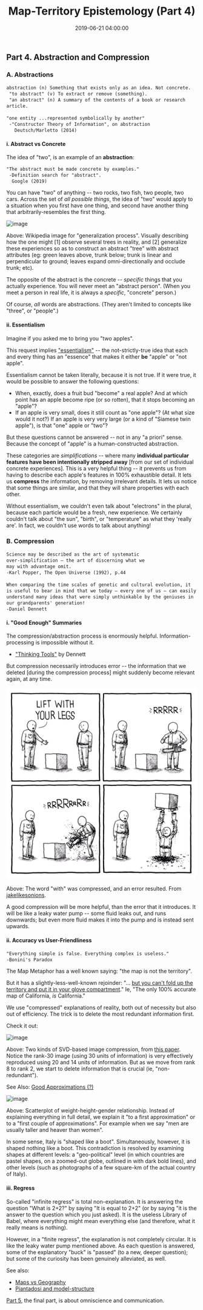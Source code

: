 ﻿---
title: Map-Territory Epistemology (Part 4)
show_author: true
comments: true
date: 2019-06-21 04:00:00
---




## Part 4. Abstraction and Compression

### A. Abstractions

    abstraction (n) Something that exists only as an idea. Not concrete.
     "to abstract" (v) To extract or remove (something).
     "an abstract" (n) A summary of the contents of a book or research article.

    "one entity ...represented symbolically by another"
     -"Constructor Theory of Information", on abstraction
       Deutsch/Marletto (2014)

#### i. Abstract vs Concrete

The idea of "two", is an example of an **abstraction**:

    "The abstract must be made concrete by examples."
     -Definition search for "abstract".
      Google (2019)

You can have "two" of anything -- two rocks, two fish, two people, two cars. Across the set of *all possible things*, the idea of "two" would apply to a situation when you first have one thing, and second have another thing that arbitrarily-resembles the first thing.

![image](https://upload.wikimedia.org/wikipedia/commons/f/f3/Generalization_process_using_trees_PNG_version.png)

Above: Wikipedia image for "generalization process". Visually describing how the one might [1] observe several trees in reality, and [2] generalize these experiences so as to construct an abstract "tree" with abstract attributes (eg: green leaves above, trunk below; trunk is linear and perpendicular to ground; leaves expand omni-directionally and occlude trunk; etc).

The opposite of the abstract is the concrete -- *specific* things that you actually experience. You will never meet an "abstract person". (When you meet a person in real life, it is always a *specific*, "concrete" person.)

Of course, *all* words are abstractions. (They aren't limited to concepts like "three", or "people".)



#### ii. Essentialism

Imagine if you asked me to bring you "two apples".

This request implies ["essentialism"](https://www.newstatesman.com/blogs/the-staggers/2011/12/issue-essay-line-dawkins) -- the not-strictly-true idea that each and every thing has an "essence" that makes it either **be** "apple" or "not apple".

Essentialism cannot be taken literally, because it is not true. If it were true, it would be possible to answer the following questions:

* When, exactly, does a fruit bud "become" a real apple? And at which point has an apple become ripe (or so rotten), that it stops becoming an "apple"?
* If an apple is very small, does it still count as "one apple"? (At what size would it not?) If an apple is very very large (or a kind of "Siamese twin apple"), is that "one" apple or "two"?

But these questions cannot be answered -- not in any "a priori" sense. Because the concept of "apple" is a human-constructed abstraction.

These categories are *simplifications* -- where many **individual particular features have been intentionally stripped away** [from our set of individual concrete experiences]. This is a very helpful thing -- it prevents us from having to describe each apple's features in 100% exhaustible detail. It lets us **compress** the information, by removing irrelevant details. It lets us notice that some things are similar, and that they will share properties with each other.

Without essentialism, we couldn't even talk about "electrons" in the plural, because each particle would be a fresh, new experience. We certainly couldn't talk about "the sun", "birth", or "temperature" as what they 'really are'. In fact, we couldn't use words to talk about anything!



### B. Compression

    Science may be described as the art of systematic
    over-simplification — the art of discerning what we
    may with advantage omit.
    -Karl Popper, The Open Universe (1992), p.44

    When comparing the time scales of genetic and cultural evolution, it
    is useful to bear in mind that we today — every one of us — can easily
    understand many ideas that were simply unthinkable by the geniuses in
    our grandparents' generation!
    -Daniel Dennett



#### i. "Good Enough" Summaries

The compression/abstraction process is enormously helpful. Information-processing is impossible without it.

* ["Thinking Tools"](https://www.youtube.com/embed/nz4HRL-Yzoo?start=2815&end=2907&version=3&autoplay=1) by Dennett

But compression necessarily introduces error -- the information that we deleted [during the compression process] might suddenly become relevant again, at any time.

![images](/images/lift-with-your-legs.jpg)

Above: The word "with" was compressed, and an error resulted. From [jakelikesonions](https://twitter.com/jakelikesonions/status/967458494717849610).

A good compression will be more helpful, than the error that it introduces. It will be like a leaky water pump -- some fluid leaks out, and runs downwards; but even more fluid makes it into the pump and is instead sent upwards.


#### ii. Accuracy vs User-Friendliness

    "Everything simple is false. Everything complex is useless."
    -Bonini's Paradox

The Map Metaphor has a well known saying: "the map is not the territory".

But it has a slightly-less-well-known rejoinder: "... [but you can't fold up the territory and put it in your glove compartment](https://www.lesswrong.com/posts/y5MxoeacRKKM3KQth/fallacies-of-compression)." Ie, "The only 100% accurate map of California, *is* California."

We use "compressed" explanations of reality, both out of necessity but also out of efficiency. The trick is to delete the most redundant information first.

Check it out:

![image](https://ars.els-cdn.com/content/image/1-s2.0-S0262885606002083-gr1.jpg)

Above: Two kinds of SVD-based image compression, from [this paper](https://www.sciencedirect.com/science/article/pii/S0262885606002083). Notice the rank-30 image (using 30 units of information) is very effectively reproduced using 20 and 14 units of information. But as we move from rank 8 to rank 2, we start to delete information that is crucial (ie, "non-redundant").

See Also: [Good Approximations (?)](https://twitter.com/adrianchm/status/989520915858972672)

![image](http://ww2.amstat.org/publications/jse/v11n2/johnson_figure7.jpg)

Above: Scatterplot of weight-height-gender relationship. Instead of explaining everything in full detail, we explain it "to a first approximation" or to a "first couple of approximations". For example when we say "men are usually taller and heaver than women".

In some sense, Italy is "shaped like a boot". Simultaneously, however, it is shaped nothing like a boot. This contradiction is resolved by examining shapes at different levels: a "geo-political" level (in which countries are pastel shapes, on a zoomed-out globe, outlined in with dark bold lines), and other levels (such as photographs of a few square-km of the actual country of Italy).

#### iii. Regress

So-called "infinite regress" is total non-explanation. It is answering the question "What is 2+2?" by saying "It is equal to 2+2" (or by saying "it is the answer to the question which you just asked). It is the useless Library of Babel, where everything might mean everything else (and therefore, what it really means is nothing).

However, in a "finite regress", the explanation is not completely circular. It is like the leaky water pump mentioned above. As each question is answered, some of the explanatory "buck" is "passed" (to a new, deeper question); but some of the curiosity has been genuinely alleviated, as well.

See also:

* [Maps vs Geography](http://digg.com/2017/subway-maps-vs-geography)
* [Piantadosi and model-structure](https://marginalrevolution.com/marginalrevolution/2018/05/one-parameter-equation-can-exactly-fit-scatter-plot.html)

[Part 5](http://www.truthcoin.info/blog/mt-5/), the final part, is about omniscience and communication.
